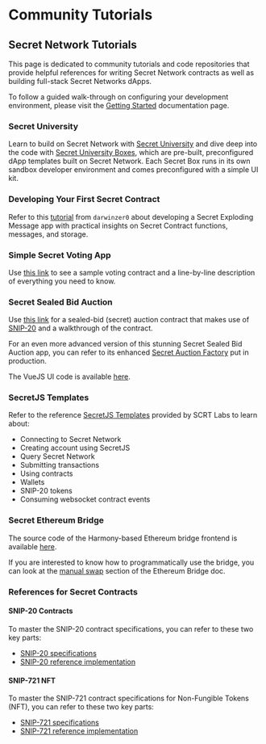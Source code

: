 # Community Tutorials

## Secret Network Tutorials

This page is dedicated to community tutorials and code repositories that provide helpful references for writing Secret Network contracts as well as building full-stack Secret Networks dApps.&#x20;

To follow a guided walk-through on configuring your development environment, please visit the [Getting Started](https://docs.scrt.network/secret-network-documentation/development/getting-started) documentation page.

### Secret University

Learn to build on Secret Network with [Secret University](https://scrt.university/pathways) and dive deep into the code with [Secret University Boxes](https://scrt.university/repositories), which are pre-built, preconfigured dApp templates built on Secret Network. Each Secret Box runs in its own sandbox developer environment and comes preconfigured with a simple UI kit.&#x20;

### Developing Your First Secret Contract

Refer to this [tutorial](https://github.com/SecretFoundation/docs/blob/main/docs/dev/learn-by-doing-tutorial1.md) from `darwinzer0` about developing a Secret Exploding Message app with practical insights on Secret Contract functions, messages, and storage.

### Simple Secret Voting App

Use [this link](https://github.com/scrtlabs/SecretSimpleVote/blob/master/src/contract.rs) to see a sample voting contract and a line-by-line description of everything you need to know.

### Secret Sealed Bid Auction

Use [this link](https://github.com/baedrik/SCRT-sealed-bid-auction) for a sealed-bid (secret) auction contract that makes use of [SNIP-20](https://github.com/scrtlabs/snip20-reference-impl) and a walkthrough of the contract.

For an even more advanced version of this stunning Secret Sealed Bid Auction app, you can refer to its enhanced [Secret Auction Factory](https://github.com/baedrik/secret-auction-factory) put in production.

The VueJS UI code is available [here](https://github.com/stakeordie/scrt-auction).

### SecretJS Templates

Refer to the reference [SecretJS Templates](https://github.com/scrtlabs/SecretJS-Templates) provided by SCRT Labs to learn about:

* Connecting to Secret Network
* Creating account using SecretJS
* Query Secret Network
* Submitting transactions
* Using contracts
* Wallets
* SNIP-20 tokens
* Consuming websocket contract events

### Secret Ethereum Bridge

The source code of the Harmony-based Ethereum bridge frontend is available [here](https://github.com/scrtlabs/EthereumBridgeFrontend).

If you are interested to know how to programmatically use the bridge, you can look at the [manual swap](https://github.com/scrtlabs/EthereumBridge#manual-swap) section of the Ethereum Bridge doc.

### References for Secret Contracts

#### SNIP-20 Contracts

To master the SNIP-20 contract specifications, you can refer to these two key parts:

* [SNIP-20 specifications](https://github.com/SecretFoundation/SNIPs/blob/master/SNIP-20.md)
* [SNIP-20 reference implementation](https://github.com/scrtlabs/snip20-reference-impl)

#### SNIP-721 NFT

To master the SNIP-721 contract specifications for Non-Fungible Tokens (NFT), you can refer to these two key parts:

* [SNIP-721 specifications](https://github.com/SecretFoundation/SNIPs/blob/master/SNIP-721.md)
* [SNIP-721 reference implementation](https://github.com/baedrik/snip721-reference-impl)
